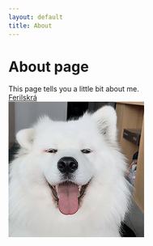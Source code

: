 ```yaml
---
layout: default
title: About
---
```

# About page

This page tells you a little bit about me. <br>
[Ferilskrá](https://lorraineros.github.io/)<br>
![image](/assets/images/cutedog.gif)